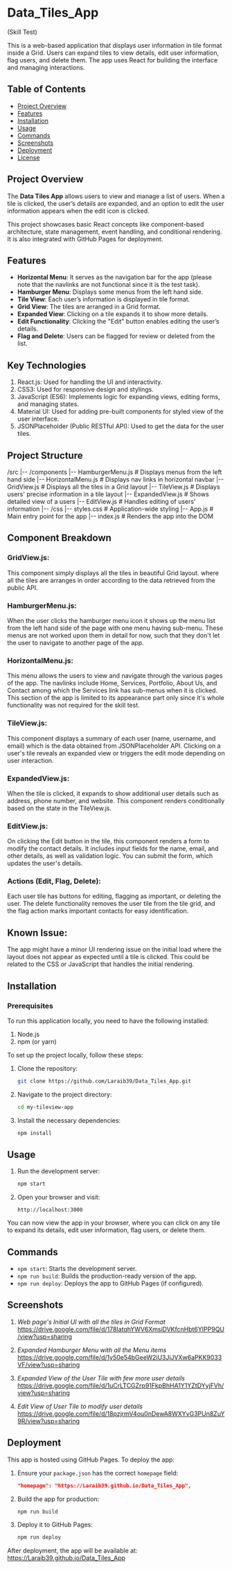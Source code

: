 # Data_Tiles_App
(Skill Test)

This is a web-based application that displays user information in tile format inside a Grid. Users can expand tiles to view details, edit user information, flag users, and delete them. The app uses React for building the interface and managing interactions.

## Table of Contents
- [Project Overview](#project-overview)
- [Features](#features)
- [Installation](#installation)
- [Usage](#usage)
- [Commands](#commands)
- [Screenshots](#screenshots)
- [Deployment](#deployment)
- [License](#license)

## Project Overview

The **Data Tiles App** allows users to view and manage a list of users. When a tile is clicked, the user’s details are expanded, and an option to edit the user information appears when the edit icon is clicked. 

This project showcases basic React concepts like component-based architecture, state management, event handling, and conditional rendering. It is also integrated with GitHub Pages for deployment.

## Features

- **Horizontal Menu**: It serves as the navigation bar for the app (please note that the navlinks are not functional since it is the test task).
- **Hamburger Menu**: Displays some menus from the left hand side.
- **Tile View**: Each user’s information is displayed in tile format.
- **Grid View**: The tiles are arranged in a Grid format.
- **Expanded View**: Clicking on a tile expands it to show more details.
- **Edit Functionality**: Clicking the "Edit" button enables editing the user’s details.
- **Flag and Delete**: Users can be flagged for review or deleted from the list.

## Key Technologies

1. React.js: Used for handling the UI and interactivity.
2. CSS3: Used for responsive design and stylings.
3. JavaScript (ES6): Implements logic for expanding views, editing forms, and managing states.
4. Material UI: Used for adding pre-built components for styled view of the user interface.
5. JSONPlaceholder (Public RESTful API): Used to get the data for the user tiles.

## Project Structure 

/src
|-- /components
    |-- HamburgerMenu.js        # Displays menus from the left hand side
    |-- HorizontalMenu.js       # Displays nav links in horizontal navbar
    |-- GridView.js             # Displays all the tiles in a Grid layout
    |-- TileView.js             # Displays users' precise information in a tile layout
    |-- ExpandedView.js         # Shows detailed view of a users
    |-- EditView.js             # Handles editing of users' information
|-- /css
    |-- styles.css         # Application-wide styling
|-- App.js                 # Main entry point for the app
|-- index.js               # Renders the app into the DOM

## Component Breakdown
### GridView.js:
This component simply displays all the tiles in beautiful Grid layout. where all the tiles are arranges in order according to the data retrieved from the public API.

### HamburgerMenu.js:
When the user clicks the hamburger menu icon it shows up the menu list from the left hand side of the page with one menu having sub-menu. These menus are not worked upon them in detail for now, such that they don't let the user to navigate to another page of the app.

### HorizontalMenu.js:
This menu allows the users to view and navigate through the various pages of the app. The navlinks include Home, Services, Portfolio, About Us, and Contact among which the Services link has sub-menus when it is clicked. This section of the app is limited to its appearance part only since it's whole functionality was not required for the skill test.

### TileView.js: 
This component displays a summary of each user (name, username, and email) which is the data obtained from JSONPlaceholder API. Clicking on a user's tile reveals an expanded view or triggers the edit mode depending on user interaction.

### ExpandedView.js: 
When the tile is clicked, it expands to show additional user details such as address, phone number, and website. This component renders conditionally based on the state in the TileView.js.

### EditView.js: 
On clicking the Edit button in the tile, this component renders a form to modify the contact details. It includes input fields for the name, email, and other details, as well as validation logic. You can submit the form, which updates the user's details.

### Actions (Edit, Flag, Delete): 
Each user tile has buttons for editing, flagging as important, or deleting the user. The delete functionality removes the user tile from the tile grid, and the flag action marks important contacts for easy identification.

## Known Issue:
The app might have a minor UI rendering issue on the initial load where the layout does not appear as expected until a tile is clicked. This could be related to the CSS or JavaScript that handles the initial rendering.

## Installation
### Prerequisites
To run this application locally, you need to have the following installed:

1. Node.js
2. npm (or yarn)

To set up the project locally, follow these steps:

1. Clone the repository:
    ```bash
    git clone https://github.com/Laraib39/Data_Tiles_App.git
    ```

2. Navigate to the project directory:
    ```bash
    cd my-tileview-app
    ```

3. Install the necessary dependencies:
    ```bash
    npm install
    ```

## Usage

1. Run the development server:
    ```bash
    npm start
    ```

2. Open your browser and visit:
    ```
    http://localhost:3000
    ```

You can now view the app in your browser, where you can click on any tile to expand its details, edit user information, flag users, or delete them.

## Commands

- `npm start`: Starts the development server.
- `npm run build`: Builds the production-ready version of the app.
- `npm run deploy`: Deploys the app to GitHub Pages (if configured).

## Screenshots

1. *Web page's Initial UI with all the tiles in Grid Format*
https://drive.google.com/file/d/178IatqhYWV6XmsiDVKfcnHbt6YIPP9QU/view?usp=sharing

2. *Expanded Hamburger Menu with all the Menu items*
https://drive.google.com/file/d/1y50e54bGeeW2iU3JjJVXw6aPKK9033VF/view?usp=sharing

3. *Expanded View of the User Tile with few more user details*
https://drive.google.com/file/d/1uCrLTCGZrp91FkpBhHA1Y1YZtDYyjFVh/view?usp=sharing

4. *Edit View of User Tile to modify user details*
https://drive.google.com/file/d/18pzjrmV4ou0nDewA8WXYvG3PUn8ZuY9R/view?usp=sharing


## Deployment

This app is hosted using GitHub Pages. To deploy the app:

1. Ensure your `package.json` has the correct `homepage` field:
    ```json
    "homepage": "https://Laraib39.github.io/Data_Tiles_App",
    ```

2. Build the app for production:
    ```bash
    npm run build
    ```

3. Deploy it to GitHub Pages:
    ```bash
    npm run deploy
    ```

After deployment, the app will be available at:
https://Laraib39.github.io/Data_Tiles_App
